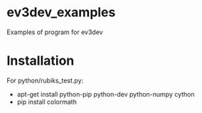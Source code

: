 ev3dev_examples
===============

Examples of program for ev3dev

Installation
===============
For python/rubiks_test.py:
- apt-get install python-pip python-dev python-numpy cython
- pip install colormath
